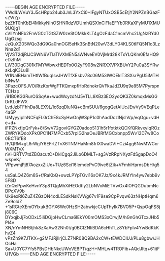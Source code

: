 -----BEGIN AGE ENCRYPTED FILE-----
YWdlLWVuY3J5cHRpb24ub3JnL3YxCi0+IFgyNTUxOSB5cEtjY2NPZnBGazFsZWZp
bzZhT0hKbEI4MkkyNlhOSHNRdzVDUmhQSXlnClFIaEFYb0RKaXFyMU1XMU9UQjg1
cVllYnNFb2FmVG0zTGtSZW0zeStOMkkKLT4gOzF4aC1ncmVhc2UgNzRYd0UgOzsg
JzQuX205WQo3dG9Ga0hnOGl5eHk3SnBtN20wV3dLY04KLS0tIFQ5N1o3LzNna2d1
VjVST2djRlJCSWN6VTlaTlVXMEN5aWNveEV0VjMrd28KToYLQKm0EfaHQ9eDzlhM
LW30DqC301kTMYWbwxHEDTx0O2yF908w2NRXXVPXBUvY2Pu0a3SYRwakLqK3Lu8I
W1NalBHamTHtlWfBuqIsvJHWTfXEsbv78c06M53IWOEklT3SXsrPgU5iMTHblNwM
3PazcOFSJVO/RtzKorWgFTKQmxpfHbRdnokrQVFkaJdZU9q9e85M7PyrspnTCHzp
/91B0KG3RurOSSqAe+wudWcyzdNJ5vTLL9XBz3EO2yoQK3Z0kmqxMsGGDrKLdFWX
LvdJzbTFhhDa8LEX9L/Ic6zqDluNQ+cBmSUU/6gogQetAlUcJEwVy9VEqPLe4aSP
UMyyyipIhNCFqFL0rChE8cSyHwOnjWSpP1c0hAadDczlNjshVp/eqOgu+vdHe+d+
iFPZNxfjpQrFyk+8/SwV72govIGYGZ0adoo5131h5r1fxtktkQCKfQRkvxylqROz
ZWRYKQdoXPkOPC1N7MPCxb57rplG2haOeJBRfMGCxbnpp5Wv12D7w8Co0BCT6fE8
fF/QRM+gL8rWgIY6EFrtZTvX6TNMHaMm8frlX0waDVI+Czi4gg6NwMWCorWXMTyX
nVH3RTV7tdZBQacutC+DkICgq2JiLo6DMLT+sg3VzRRpNXyzFdSgapDoO4wkpeK/
VPpwmjPj87AozxxZiUe+TUz6Sci16lemdePvC9ive6tZik+VFmhiHprnsDbH/g54
usSaLQ4Z6m6S+f/RaKbQ+swzLPYpTGvi16sOK7Jz/9x4kJRMYIn4yw7ebb9v5F8D
iZnQePpwKeHvnY3p8TQgMhXiHEOdtIy2LbNVxMiETVwGx4lOFQGDubmNcDPcXV9b
Uk9exRl6ZuZ4ZGzQN4cdLESdkNsKVWg67v1F9se9CpPvqw63zNHptHqm6Ze9oldZ
+1sRGteXEmOYlxukBGYX6Wc0HzSH2abwkjcCUpThyIk7BVO5P+QspOqFS8jj806C
DYxqjbJj7oODxL5iIiDGjpHwCLma6lEkY00mOMS3xCrwjM/hGnGhGTcxJHb5Pl4v
XN/nYmNHBtjhk8zXaAw32Nh0t/g0BCIZNIiBDA6cHhTLz8YbFpIv4YwBdKkKhvZ4
vPzZh9K7JTKX+g2MFJRjIlrjCLZ7NR08Q9BA2xCW+tEWDCIUJ/PLu8gbw/JHOcHa
Sa+U0YC7Yfs5PBsDHbNkcUWxVE8PT/qzH+MHLw4TROFib+AQdJltq+61itFU1VGb
-----END AGE ENCRYPTED FILE-----
